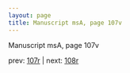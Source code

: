 ```yaml
---
layout: page
title: Manuscript msA, page 107v
---
```


Manuscript msA, page 107v

prev:  [107r](../107r) | next:  [108r](../108r)